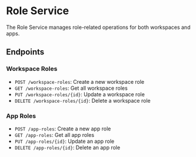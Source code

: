 # Role Service

The Role Service manages role-related operations for both workspaces and apps.

## Endpoints

### Workspace Roles
- `POST /workspace-roles`: Create a new workspace role
- `GET /workspace-roles`: Get all workspace roles
- `PUT /workspace-roles/{id}`: Update a workspace role
- `DELETE /workspace-roles/{id}`: Delete a workspace role

### App Roles
- `POST /app-roles`: Create a new app role
- `GET /app-roles`: Get all app roles
- `PUT /app-roles/{id}`: Update an app role
- `DELETE /app-roles/{id}`: Delete an app role
